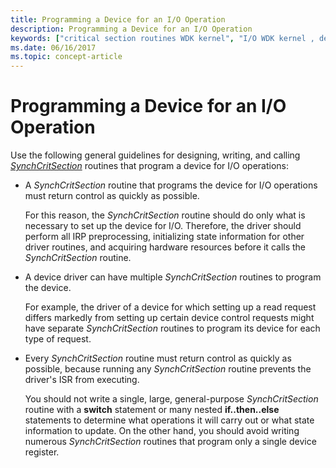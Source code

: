 ```yaml
---
title: Programming a Device for an I/O Operation
description: Programming a Device for an I/O Operation
keywords: ["critical section routines WDK kernel", "I/O WDK kernel , device programming"]
ms.date: 06/16/2017
ms.topic: concept-article
---
```


# Programming a Device for an I/O Operation





Use the following general guidelines for designing, writing, and calling [*SynchCritSection*](/windows-hardware/drivers/ddi/wdm/nc-wdm-ksynchronize_routine) routines that program a device for I/O operations:

-   A *SynchCritSection* routine that programs the device for I/O operations must return control as quickly as possible.

    For this reason, the *SynchCritSection* routine should do only what is necessary to set up the device for I/O. Therefore, the driver should perform all IRP preprocessing, initializing state information for other driver routines, and acquiring hardware resources before it calls the *SynchCritSection* routine.

-   A device driver can have multiple *SynchCritSection* routines to program the device.

    For example, the driver of a device for which setting up a read request differs markedly from setting up certain device control requests might have separate *SynchCritSection* routines to program its device for each type of request.

-   Every *SynchCritSection* routine must return control as quickly as possible, because running any *SynchCritSection* routine prevents the driver's ISR from executing.

    You should not write a single, large, general-purpose *SynchCritSection* routine with a **switch** statement or many nested **if..then..else** statements to determine what operations it will carry out or what state information to update. On the other hand, you should avoid writing numerous *SynchCritSection* routines that program only a single device register.

 

